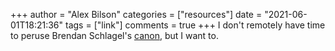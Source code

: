 +++
author = "Alex Bilson"
categories = ["resources"]
date = "2021-06-01T18:21:36"
tags = ["link"]
comments = true
+++
I don't remotely have time to peruse Brendan Schlagel's [canon](https://www.brendanschlagel.com/canon/), but I want to.
      